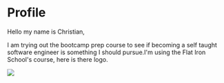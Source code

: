 <html>
  <head>
  </head>
  <body>
    <h1>Profile</h1>
    Hello my name is Christian,
    <p>
    I am trying out the bootcamp prep course to see if becoming a self taught software engineer is something I should pursue.I'm using the Flat Iron School's course, here is there logo.
    </p>
    <img src="https://curriculum-content.s3.amazonaws.com/web-development/FIS_New_Logo.png">
    

